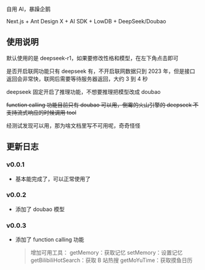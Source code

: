 自用 AI，暴躁企鹅

Next.js + Ant Design X + AI SDK + LowDB + DeepSeek/Doubao

## 使用说明

默认使用的是 deepseek-r1，如果要修改性格和模型，在左下角点击即可

是否开启联网功能只有 deepseek 有，不开启联网数据只到 2023 年，但是接口返回会非常快，联网后需要等待服务器返回，大约 3 到 4 秒

deepseek 固定开启了推理功能，不想要推理把模型改成 doubao

~~function calling 功能目前只有 doubao 可以用，倒霉的火山引擎的 deepseek 不支持流式响应的时候调用 tool~~

经测试发现可以用，那为啥文档里写不可用呢，奇奇怪怪

## 更新日志

### v0.0.1

- 基本能完成了，可以正常使用了

### v0.0.2

- 添加了 doubao 模型

### v0.0.3

- 添加了 function calling 功能
  > 增加可用工具：
  > getMemory：获取记忆
  > setMemory：设置记忆
  > getBilibiliHotSearch：获取 B 站热搜
  > getMoYuTime：获取摸鱼日历
